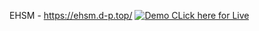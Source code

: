 EHSM - https://ehsm.d-p.top/
[![Demo CLick here for Live ](https://img.shields.io/badge/LiveDemo?style=for-the-badge&logo=github)](https://ehsm.d-p.top/) 
